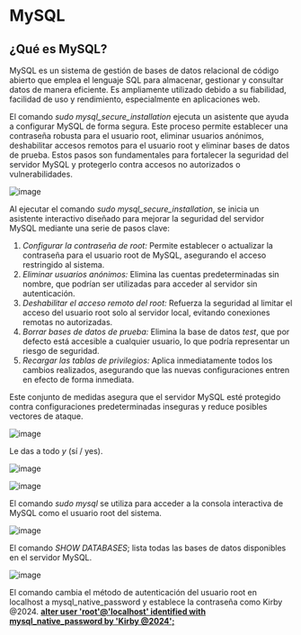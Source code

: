
# MySQL

## ¿Qué es MySQL?
MySQL es un sistema de gestión de bases de datos relacional de código abierto que emplea el lenguaje SQL para almacenar, gestionar y consultar datos de manera eficiente. Es ampliamente utilizado debido a su fiabilidad, facilidad de uso y rendimiento, especialmente en aplicaciones web.

El comando *sudo mysql_secure_installation* ejecuta un asistente que ayuda a configurar MySQL de forma segura. Este proceso permite establecer una contraseña robusta para el usuario root, eliminar usuarios anónimos, deshabilitar accesos remotos para el usuario root y eliminar bases de datos de prueba. Estos pasos son fundamentales para fortalecer la seguridad del servidor MySQL y protegerlo contra accesos no autorizados o vulnerabilidades.

![image](https://github.com/user-attachments/assets/7db67c76-4181-400c-892c-dddf3567f627)


Al ejecutar el comando *sudo mysql_secure_installation*, se inicia un asistente interactivo diseñado para mejorar la seguridad del servidor MySQL mediante una serie de pasos clave:
   1. *Configurar la contraseña de root:* Permite establecer o actualizar la contraseña para el usuario root de MySQL, asegurando el acceso restringido al sistema.
   2. *Eliminar usuarios anónimos:* Elimina las cuentas predeterminadas sin nombre, que podrían ser utilizadas para acceder al servidor sin autenticación.
   3. *Deshabilitar el acceso remoto del root:* Refuerza la seguridad al limitar el acceso del usuario root solo al servidor local, evitando conexiones remotas no autorizadas.
   4. *Borrar bases de datos de prueba:* Elimina la base de datos *test*, que por defecto está accesible a cualquier usuario, lo que podría representar un riesgo de seguridad.
   5. *Recargar las tablas de privilegios:* Aplica inmediatamente todos los cambios realizados, asegurando que las nuevas configuraciones entren en efecto de forma inmediata.

Este conjunto de medidas asegura que el servidor MySQL esté protegido contra configuraciones predeterminadas inseguras y reduce posibles vectores de ataque.

![image](https://github.com/user-attachments/assets/4bc7c712-87f7-42b2-aed1-e4c1084df38e)

Le das a todo *y* (sí / yes).

![image](https://github.com/user-attachments/assets/22b69f20-b3b3-4dca-b6bc-4819e3e39ae7)

![image](https://github.com/user-attachments/assets/43230f24-af43-4a88-9a7e-0bff7f6c1716)


El comando *sudo mysql* se utiliza para acceder a la consola interactiva de MySQL como el usuario root del sistema.

![image](https://github.com/user-attachments/assets/a3947380-5674-47c9-a630-201914fcd916)

El comando *SHOW DATABASES*; lista todas las bases de datos disponibles en el servidor MySQL.

![image](https://github.com/user-attachments/assets/d70cdfa1-0450-4282-95f8-fdc9aa6da2a1)


El comando cambia el método de autenticación del usuario root en localhost a mysql_native_password y establece la contraseña como Kirby @2024.
**<ins>alter user 'root'@'localhost' identified with mysql_native_password by 'Kirby @2024';</ins>**







